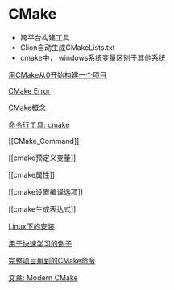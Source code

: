 # CMake 

- 跨平台构建工具
- Clion自动生成CMakeLists.txt
- cmake中， windows系统变量区别于其他系统

[用CMake从0开始构建一个项目](cmake-from-zero-to-one.md)

[CMake Error](cmake-errors.md)

[CMake概念](cmake-concept.md)

[命令行工具: cmake](cmake-command-line-tools.md)
  
[[CMake_Command]]

[[cmake预定义变量]]

[[cmake属性]]

[[cmake设置编译选项]]

[[cmake生成表达式]]

[Linux下的安装](cmake-install-on-linux.md)

[用于快速学习的例子](cmake-example.md)

[完整项目用到的CMake命令](cmake-learn-from-large-project.md)

[文章: Modern CMake](cmake-article-1.md)


